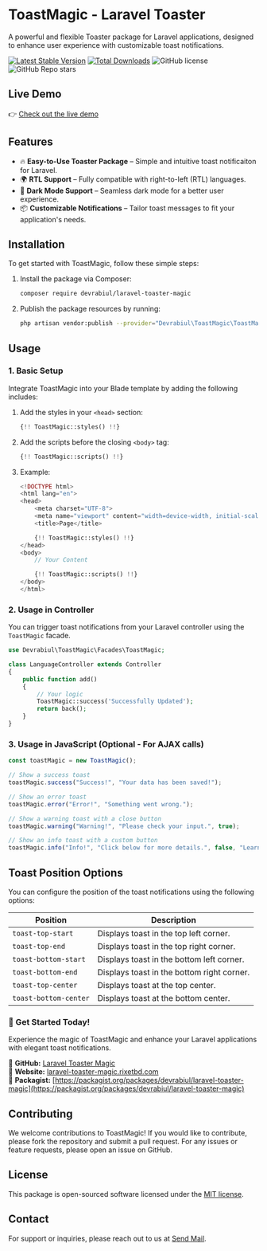 # ToastMagic - Laravel Toaster

A powerful and flexible Toaster package for Laravel applications, designed to enhance user experience with customizable toast notifications.

[![Latest Stable Version](https://poser.pugx.org/devrabiul/laravel-toaster-magic/v/stable)](https://packagist.org/packages/devrabiul/laravel-toaster-magic)
[![Total Downloads](https://poser.pugx.org/devrabiul/laravel-toaster-magic/downloads)](https://packagist.org/packages/devrabiul/laravel-toaster-magic)
![GitHub license](https://img.shields.io/github/license/devrabiul/laravel-toaster-magic)
![GitHub Repo stars](https://img.shields.io/github/stars/devrabiul/laravel-toaster-magic?style=social)

## Live Demo

👉 [Check out the live demo](https://laravel-toaster-magic.rixetbd.com/)

## Features

- 🔥 **Easy-to-Use Toaster Package** – Simple and intuitive toast notificaiton for Laravel.
- 🌍 **RTL Support** – Fully compatible with right-to-left (RTL) languages.
- 🌙 **Dark Mode Support** – Seamless dark mode for a better user experience.
- 📦 **Customizable Notifications** – Tailor toast messages to fit your application's needs.

## Installation

To get started with ToastMagic, follow these simple steps:

1. Install the package via Composer:

    ```bash
    composer require devrabiul/laravel-toaster-magic
    ```

2. Publish the package resources by running:

    ```bash
    php artisan vendor:publish --provider="Devrabiul\ToastMagic\ToastMagicServiceProvider"
    ```

## Usage

### 1. Basic Setup

Integrate ToastMagic into your Blade template by adding the following includes:

1. Add the styles in your `<head>` section:

    ```php
    {!! ToastMagic::styles() !!}
    ```

2. Add the scripts before the closing `<body>` tag:

    ```php
    {!! ToastMagic::scripts() !!}
    ```
3. Example:
    
    ```php
    <!DOCTYPE html>
    <html lang="en">
    <head>
        <meta charset="UTF-8">
        <meta name="viewport" content="width=device-width, initial-scale=1.0">
        <title>Page</title>
    
        {!! ToastMagic::styles() !!}
    </head>
    <body>
        // Your Content
    
        {!! ToastMagic::scripts() !!}
    </body>
    </html>
    ```

### 2. Usage in Controller

You can trigger toast notifications from your Laravel controller using the `ToastMagic` facade.

```php
use Devrabiul\ToastMagic\Facades\ToastMagic;

class LanguageController extends Controller
{
    public function add()
    {
        // Your logic
        ToastMagic::success('Successfully Updated');
        return back();
    }
}
```

### 3. Usage in JavaScript (Optional - For AJAX calls)

```js
const toastMagic = new ToastMagic();

// Show a success toast
toastMagic.success("Success!", "Your data has been saved!");

// Show an error toast
toastMagic.error("Error!", "Something went wrong.");

// Show a warning toast with a close button
toastMagic.warning("Warning!", "Please check your input.", true);

// Show an info toast with a custom button
toastMagic.info("Info!", "Click below for more details.", false, "Learn More", "https://example.com");
```

## Toast Position Options

You can configure the position of the toast notifications using the following options:

| Position          | Description                          |
|------------------|----------------------------------|
| `toast-top-start`     | Displays toast in the top left corner.     |
| `toast-top-end`    | Displays toast in the top right corner.    |
| `toast-bottom-start`  | Displays toast in the bottom left corner.  |
| `toast-bottom-end` | Displays toast in the bottom right corner. |
| `toast-top-center`   | Displays toast at the top center.          |
| `toast-bottom-center`| Displays toast at the bottom center.       |

### 🎯 Get Started Today!
Experience the magic of ToastMagic and enhance your Laravel applications with elegant toast notifications.

🔗 **GitHub:** [Laravel Toaster Magic](https://github.com/devrabiul/laravel-toaster-magic)  
🔗 **Website:** [laravel-toaster-magic.rixetbd.com](https://laravel-toaster-magic.rixetbd.com)  
🔗 **Packagist:** [https://packagist.org/packages/devrabiul/laravel-toaster-magic](https://packagist.org/packages/devrabiul/laravel-toaster-magic)  

## Contributing

We welcome contributions to ToastMagic! If you would like to contribute, please fork the repository and submit a pull request. For any issues or feature requests, please open an issue on GitHub.

## License

This package is open-sourced software licensed under the [MIT license](LICENSE).

## Contact

For support or inquiries, please reach out to us at [Send Mail](mailto:devrabiul@gmail.com).
